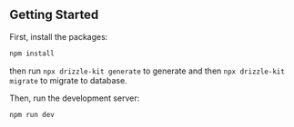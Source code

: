 ## Getting Started

First, install the packages:
```bash
npm install
```

then run <code>npx drizzle-kit generate</code> to generate and then <code>npx drizzle-kit migrate</code> to migrate to database.


Then, run the development server:

```bash
npm run dev
```